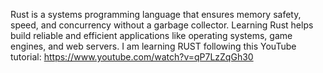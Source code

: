 Rust is a systems programming language that ensures memory safety, speed, and concurrency without a garbage collector. Learning Rust helps build reliable and efficient applications like operating systems, game engines, and web servers.
I am learning RUST following this YouTube tutorial: https://www.youtube.com/watch?v=qP7LzZqGh30
